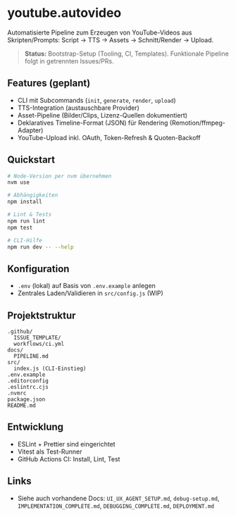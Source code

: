 # youtube.autovideo

Automatisierte Pipeline zum Erzeugen von YouTube-Videos aus Skripten/Prompts: Script → TTS → Assets → Schnitt/Render → Upload.

> **Status:** Bootstrap-Setup (Tooling, CI, Templates). Funktionale Pipeline folgt in getrennten Issues/PRs.

## Features (geplant)
- CLI mit Subcommands (`init`, `generate`, `render`, `upload`)
- TTS-Integration (austauschbare Provider)
- Asset-Pipeline (Bilder/Clips, Lizenz-Quellen dokumentiert)
- Deklaratives Timeline-Format (JSON) für Rendering (Remotion/ffmpeg-Adapter)
- YouTube-Upload inkl. OAuth, Token-Refresh & Quoten-Backoff

## Quickstart
```bash
# Node-Version per nvm übernehmen
nvm use

# Abhängigkeiten
npm install

# Lint & Tests
npm run lint
npm test

# CLI-Hilfe
npm run dev -- --help
```

## Konfiguration
- `.env` (lokal) auf Basis von `.env.example` anlegen
- Zentrales Laden/Validieren in `src/config.js` (WIP)

## Projektstruktur
```
.github/
  ISSUE_TEMPLATE/
  workflows/ci.yml
docs/
  PIPELINE.md
src/
  index.js (CLI-Einstieg)
.env.example
.editorconfig
.eslintrc.cjs
.nvmrc
package.json
README.md
```

## Entwicklung
- ESLint + Prettier sind eingerichtet
- Vitest als Test-Runner
- GitHub Actions CI: Install, Lint, Test

## Links
- Siehe auch vorhandene Docs: `UI_UX_AGENT_SETUP.md`, `debug-setup.md`, `IMPLEMENTATION_COMPLETE.md`, `DEBUGGING_COMPLETE.md`, `DEPLOYMENT.md`
